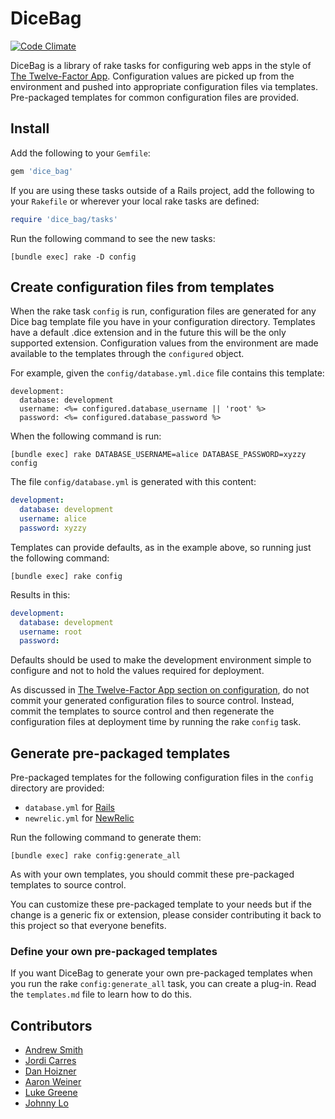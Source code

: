 # DiceBag

[![Code Climate](https://codeclimate.com/github/mdsol/dice_bag.png)](https://codeclimate.com/github/mdsol/dice_bag)

DiceBag is a library of rake tasks for configuring web apps in the style of [The
Twelve-Factor App][1]. Configuration values are picked up from the environment
and pushed into appropriate configuration files via templates. Pre-packaged
templates for common configuration files are provided.

[1]: http://www.12factor.net/

## Install

Add the following to your `Gemfile`:

```ruby
gem 'dice_bag'
```

If you are using these tasks outside of a Rails project, add the following to
your `Rakefile` or wherever your local rake tasks are defined:

```ruby
require 'dice_bag/tasks'
```

Run the following command to see the new tasks:

```
[bundle exec] rake -D config
```

## Create configuration files from templates

When the rake task `config` is run, configuration files are generated
for any Dice bag template file you have in your configuration directory.
Templates have a default .dice extension and in the future this will be
the only supported extension.
Configuration values from the environment are made
available to the templates through the `configured` object.

For example, given the `config/database.yml.dice` file contains this template:

```erb
development:
  database: development
  username: <%= configured.database_username || 'root' %>
  password: <%= configured.database_password %>
```

When the following command is run:

```
[bundle exec] rake DATABASE_USERNAME=alice DATABASE_PASSWORD=xyzzy config
```

The file `config/database.yml` is generated with this content:

```yaml
development:
  database: development
  username: alice
  password: xyzzy
```

Templates can provide defaults, as in the example above, so running just the
following command:

```
[bundle exec] rake config
```

Results in this:

```yaml
development:
  database: development
  username: root
  password: 
```

Defaults should be used to make the development environment simple to configure
and not to hold the values required for deployment.

As discussed in [The Twelve-Factor App section on configuration][2], do not
commit your generated configuration files to source control. Instead, commit the
templates to source control and then regenerate the configuration files at
deployment time by running the rake `config` task.

[2]: http://www.12factor.net/config

## Generate pre-packaged templates

Pre-packaged templates for the following configuration files in the `config`
directory are provided:

* `database.yml` for [Rails](https://github.com/rails/rails/)
* `newrelic.yml` for [NewRelic](https://github.com/newrelic/rpm)

Run the following command to generate them:

```
[bundle exec] rake config:generate_all
```

As with your own templates, you should commit these pre-packaged templates to
source control.

You can customize these pre-packaged template to your needs but if the change is
a generic fix or extension, please consider contributing it back to this project
so that everyone benefits.

### Define your own pre-packaged templates

If you want DiceBag to generate your own pre-packaged templates when you run the
rake `config:generate_all` task, you can create a plug-in. Read the
`templates.md` file to learn how to do this.

## Contributors

* [Andrew Smith](https://github.com/asmith-mdsol)
* [Jordi Carres](https://github.com/jcarres-mdsol)
* [Dan Hoizner](https://github.com/dhoizner-mdsol)
* [Aaron Weiner](https://github.com/HonoreDB)
* [Luke Greene](https://github.com/lgreene-mdsol)
* [Johnny Lo](https://github.com/jlo188)


